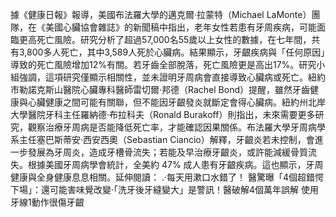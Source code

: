 據《健康日報》報導，美國布法羅大學的邁克爾·拉蒙特（Michael LaMonte）團隊，在《美國心臟協會雜誌》的新聞稿中指出，老年女性若患有牙周疾病，可能面臨更高死亡風險。研究分析了超過57,000名55歲以上女性的數據，在七年間，共有3,800多人死亡，其中3,589人死於心臟病。結果顯示，牙齦疾病與「任何原因」導致的死亡風險增加12%有關。若牙齒全部脫落，死亡風險更是高出17%。研究小組強調，這項研究僅顯示相關性，並未證明牙周病會直接導致心臟病或死亡。紐約市勒諾克斯山醫院心臟專科醫師雷切爾·邦德（Rachel Bond）提醒，雖然牙齒健康與心臟健康之間可能有關聯，但不能因牙齦發炎就斷定會得心臟病。紐約州北岸大學醫院牙科主任羅納德·布拉科夫（Ronald Burakoff）則指出，未來需要更多研究，觀察治療牙周病是否能降低死亡率，才能確認因果關係。布法羅大學牙周病學系主任塞巴斯蒂安·西安西奧（Sebastian Ciancio）解釋，牙齦炎若未控制，會進一步發展為牙周炎，造成牙槽骨流失；若能及早治療牙齦炎，或許能減緩骨質流失。根據美國牙周病學會統計，全美約 47% 成人患有牙齦疾病。這也顯示，牙周健康與全身健康息息相關。延伸閱讀： .·每天用漱口水錯了！ 醫驚曝「4個超錯愕下場」：還可能害味覺改變·「洗牙後牙縫變大」是警訊！醫破解4個萬年誤解 使用牙線1動作很傷牙齦